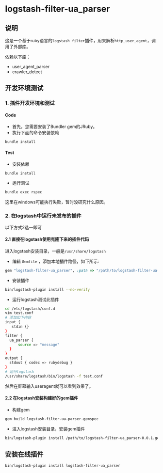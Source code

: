 # logstash-filter-ua_parser

## 说明

这是一个基于ruby语言的`logstash filter`插件，用来解析`http_user_agent`，调用了外部库。

依赖以下库：

- user_agent_parser
- crawler_detect

## 开发环境测试

### 1. 插件开发环境和测试

#### Code

- 首先，您需要安装了Bundler gem的JRuby。
- 执行下面的命令安装依赖

```sh
bundle install
```

#### Test

- 安装依赖

```sh
bundle install
```

- 运行测试

```sh
bundle exec rspec
```

这里在windows可能执行失败，暂时没研究什么原因。

### 2. 在logstash中运行未发布的插件

以下方式2选一即可

#### 2.1 直接在logstash使用克隆下来的插件代码

进入logstash安装目录，一般是`/usr/share/logstash`

- 编辑 `Gemfile` ，添加本地插件路径，如下所示:

```ruby
gem "logstash-filter-ua_parser", :path => "/path/to/logstash-filter-ua-parser"
```

- 安装插件

```sh
bin/logstash-plugin install --no-verify
```

- 运行logstash测试此插件

```sh
cd /etc/logstash/conf.d
vim test.conf
# 添加如下内容
input {
   stdin {}
}
filter {
  ua_parser {
      source => "message"
  }
}
output {
  stdout { codec => rubydebug }
}
# 运行logstash
/usr/share/logstash/bin/logstash -f test.conf
```

然后在屏幕输入useragent就可以看到效果了。

#### 2.2 在logstash安装构建好的gem插件

- 构建gem

```sh
gem build logstash-filter-ua-parser.gemspec
```

- 进入logstash安装目录，安装gem插件

```sh
bin/logstash-plugin install /path/to/logstash-filter-ua_parser-0.0.1.gem
```

## 安装在线插件

```sh
bin/logstash-plugin install logstash-filter-ua_parser
```



